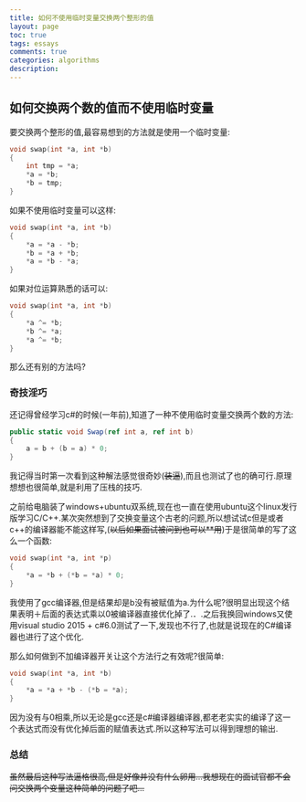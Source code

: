 ```yaml
---
title: 如何不使用临时变量交换两个整形的值
layout: page
toc: true
tags: essays
comments: true
categories: algorithms
description: 
---
```


## 如何交换两个数的值而不使用临时变量

要交换两个整形的值,最容易想到的方法就是使用一个临时变量:
```C
void swap(int *a, int *b)
{
    int tmp = *a;
    *a = *b;
    *b = tmp;
}
```

如果不使用临时变量可以这样:
```C
void swap(int *a, int *b)
{
    *a = *a - *b;
    *b = *a + *b;
    *a = *b - *a;
}
```
如果对位运算熟悉的话可以:
```C
void swap(int *a, int *b)
{
    *a ^= *b;
    *b ^= *a;
    *a ^= *b;
}
```
那么还有别的方法吗?

### 奇技淫巧

还记得曾经学习c#的时候(一年前),知道了一种不使用临时变量交换两个数的方法:
```csharp
public static void Swap(ref int a, ref int b)
{
    a = b + (b = a) * 0;
}
```

我记得当时第一次看到这种解法感觉很奇妙(~~装逼~~),而且也测试了也的确可行.原理想想也很简单,就是利用了压栈的技巧.

之前给电脑装了windows+ubuntu双系统,现在也一直在使用ubuntu这个linux发行版学习C/C++.某次突然想到了交换变量这个古老的问题,所以想试试c但是或者c++的编译器能不能这样写,(~~以后如果面试被问到也可以**用~~)于是很简单的写了这么一个函数:
```C
void swap(int *a, int *p)
{
    *a = *b + (*b = *a) * 0;
}
```
我使用了gcc编译器,但是结果却是b没有被赋值为a.为什么呢?很明显出现这个结果表明＋后面的表达式乘以0被编译器直接优化掉了.．.之后我换回windows又使用visual studio 2015 + c#6.0测试了一下,发现也不行了,也就是说现在的C#编译器也进行了这个优化.

那么如何做到不加编译器开关让这个方法行之有效呢?很简单:
```C
void swap(int *a, int *b)
{
    *a = *a + *b - (*b = *a);
}
```

因为没有与0相乘,所以无论是gcc还是c#编译器编译器,都老老实实的编译了这一个表达式而没有优化掉后面的赋值表达式.所以这种写法可以得到理想的输出.

### 总结
~~虽然最后这种写法逼格很高,但是好像并没有什么卵用...我想现在的面试官都不会问交换两个变量这种简单的问题了吧...~~
